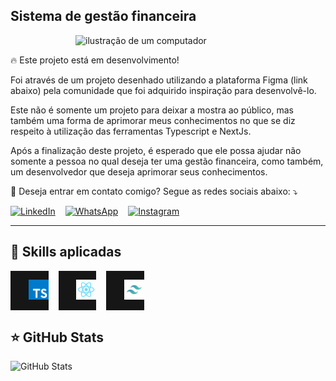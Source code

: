 ## Sistema de gestão financeira

<img src="https://raw.githubusercontent.com/MicaelliMedeiros/micaellimedeiros/master/image/computer-illustration.png" alt="ilustração de um computador" min-width="400px" max-width="400px" width="400px" align="right">
<br>
<p align="left">
🔥 Este projeto está em desenvolvimento!

Foi através de um projeto desenhado utilizando a plataforma Figma (link abaixo) pela comunidade que foi adquirido inspiração para desenvolvê-lo.

Este não é somente um projeto para deixar a mostra ao público, mas também uma forma de aprimorar meus conhecimentos no que se diz respeito à utilização das ferramentas Typescript e NextJs.

Após a finalização deste projeto, é esperado que ele possa ajudar não somente a pessoa no qual deseja ter uma gestão financeira, como também, um desenvolvedor que deseja aprimorar seus conhecimentos.
</p>

<p align="left">
  💌 Deseja entrar em contato comigo? Segue as redes sociais abaixo: ⤵️
</p>

<div style='display: flex; gap: 1rem;'>
  <a href="www.linkedin.com/in/ismael-santiago-6b26b5265?utm_source=share&utm_campaign=share_via&utm_content=profile" title="LinkedIn">
  <img src="https://img.shields.io/badge/-Linkedin-0e76a8?style=flat-square&logo=Linkedin&logoColor=white&link=https://www.linkedin.com/in/ismael-santiago-6b26b5265?utm_source=share&utm_campaign=share_via&utm_content=profile" alt="LinkedIn"/></a>
  <a href="https://wa.link/i4936v" title="WhatsApp">
  <img src="https://img.shields.io/badge/-WhatsApp-25d366?style=flat-square&labelColor=25d366&logo=whatsapp&logoColor=white&link=https://wa.link/i4936v" alt="WhatsApp"/></a>
  <a href="https://www.instagram.com/ismaellsantiagoo_?igsh=dWp6NzhlMnplMjNj" title="Instagram">
  <img src="https://img.shields.io/badge/-Instagram-DF0174?style=flat-square&labelColor=DF0174&logo=instagram&logoColor=white&link=https://www.instagram.com/ismaellsantiagoo_?igsh=MmU3bW8zeXZ1dW83" alt="Instagram"/></a>
</div>

---

## 🚀 Skills aplicadas

<div style='display: flex; gap: 1rem; justifyContent: center'>
  <code style='background: #161616'>
    <img height="32" src="https://raw.githubusercontent.com/github/explore/80688e429a7d4ef2fca1e82350fe8e3517d3494d/topics/typescript/typescript.png" alt="Typescript"/>
  </code>
  <code style='background: #161616'>
    <img height="32" src="https://raw.githubusercontent.com/github/explore/80688e429a7d4ef2fca1e82350fe8e3517d3494d/topics/react/react.png" alt="ReactJs"/>
  </code>
  <code style='background: #161616'>
    <img height="32" src="https://raw.githubusercontent.com/github/explore/80688e429a7d4ef2fca1e82350fe8e3517d3494d/topics/tailwind/tailwind.png" alt="Tailwind"/>
  </code>
</div>

## ⭐ GitHub Stats

![GitHub Stats](https://github-readme-stats.vercel.app/api?username=ismaelsantiagoo&show_icons=true)